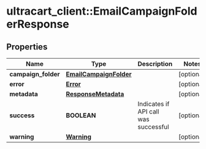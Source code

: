 # ultracart_client::EmailCampaignFolderResponse

## Properties
Name | Type | Description | Notes
------------ | ------------- | ------------- | -------------
**campaign_folder** | [**EmailCampaignFolder**](EmailCampaignFolder.md) |  | [optional] 
**error** | [**Error**](Error.md) |  | [optional] 
**metadata** | [**ResponseMetadata**](ResponseMetadata.md) |  | [optional] 
**success** | **BOOLEAN** | Indicates if API call was successful | [optional] 
**warning** | [**Warning**](Warning.md) |  | [optional] 


